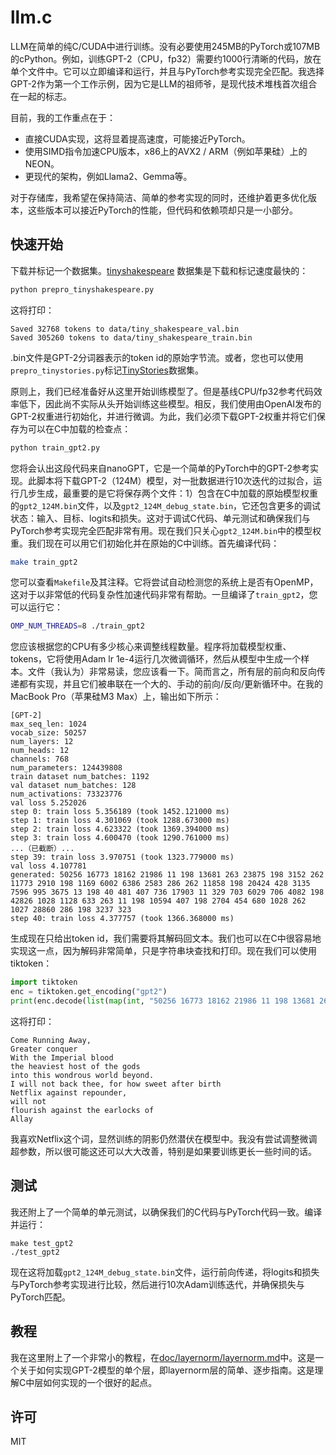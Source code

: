 # llm.c

LLM在简单的纯C/CUDA中进行训练。没有必要使用245MB的PyTorch或107MB的cPython。例如，训练GPT-2（CPU，fp32）需要约1000行清晰的代码，放在单个文件中。它可以立即编译和运行，并且与PyTorch参考实现完全匹配。我选择GPT-2作为第一个工作示例，因为它是LLM的祖师爷，是现代技术堆栈首次组合在一起的标志。

目前，我的工作重点在于：

- 直接CUDA实现，这将显着提高速度，可能接近PyTorch。
- 使用SIMD指令加速CPU版本，x86上的AVX2 / ARM（例如苹果硅）上的NEON。
- 更现代的架构，例如Llama2、Gemma等。

对于存储库，我希望在保持简洁、简单的参考实现的同时，还维护着更多优化版本，这些版本可以接近PyTorch的性能，但代码和依赖项却只是一小部分。

## 快速开始

下载并标记一个数据集。[tinyshakespeare](https://raw.githubusercontent.com/karpathy/char-rnn/master/data/tinyshakespeare/input.txt) 数据集是下载和标记速度最快的：

```bash
python prepro_tinyshakespeare.py
```

这将打印：

```
Saved 32768 tokens to data/tiny_shakespeare_val.bin
Saved 305260 tokens to data/tiny_shakespeare_train.bin
```

.bin文件是GPT-2分词器表示的token id的原始字节流。或者，您也可以使用`prepro_tinystories.py`标记[TinyStories](https://huggingface.co/datasets/roneneldan/TinyStories)数据集。

原则上，我们已经准备好从这里开始训练模型了。但是基线CPU/fp32参考代码效率低下，因此尚不实际从头开始训练这些模型。相反，我们使用由OpenAI发布的GPT-2权重进行初始化，并进行微调。为此，我们必须下载GPT-2权重并将它们保存为可以在C中加载的检查点：

```bash
python train_gpt2.py
```

您将会认出这段代码来自nanoGPT，它是一个简单的PyTorch中的GPT-2参考实现。此脚本将下载GPT-2（124M）模型，对一批数据进行10次迭代的过拟合，运行几步生成，最重要的是它将保存两个文件：1）包含在C中加载的原始模型权重的`gpt2_124M.bin`文件，以及`gpt2_124M_debug_state.bin`，它还包含更多的调试状态：输入、目标、logits和损失。这对于调试C代码、单元测试和确保我们与PyTorch参考实现完全匹配非常有用。现在我们只关心`gpt2_124M.bin`中的模型权重。我们现在可以用它们初始化并在原始的C中训练。首先编译代码：

```bash
make train_gpt2
```

您可以查看`Makefile`及其注释。它将尝试自动检测您的系统上是否有OpenMP，这对于以非常低的代码复杂性加速代码非常有帮助。一旦编译了`train_gpt2`，您可以运行它：

```bash
OMP_NUM_THREADS=8 ./train_gpt2
```

您应该根据您的CPU有多少核心来调整线程数量。程序将加载模型权重、tokens，它将使用Adam lr 1e-4运行几次微调循环，然后从模型中生成一个样本。文件（我认为）非常易读，您应该看一下。简而言之，所有层的前向和反向传递都有实现，并且它们被串联在一个大的、手动的前向/反向/更新循环中。在我的MacBook Pro（苹果硅M3 Max）上，输出如下所示：

```
[GPT-2]
max_seq_len: 1024
vocab_size: 50257
num_layers: 12
num_heads: 12
channels: 768
num_parameters: 124439808
train dataset num_batches: 1192
val dataset num_batches: 128
num_activations: 73323776
val loss 5.252026
step 0: train loss 5.356189 (took 1452.121000 ms)
step 1: train loss 4.301069 (took 1288.673000 ms)
step 2: train loss 4.623322 (took 1369.394000 ms)
step 3: train loss 4.600470 (took 1290.761000 ms)
...（已截断）...
step 39: train loss 3.970751 (took 1323.779000 ms)
val loss 4.107781
generated: 50256 16773 18162 21986 11 198 13681 263 23875 198 3152 262 11773 2910 198 1169 6002 6386 2583 286 262 11858 198 20424 428 3135 7596 995 3675 13 198 40 481 407 736 17903 11 329 703 6029 706 4082 198 42826 1028 1128 633 263 11 198 10594 407 198 2704 454 680 1028 262 1027 28860 286 198 3237 323
step 40: train loss 4.377757 (took 1366.368000 ms)
```

生成现在只给出token id，我们需要将其解码回文本。我们也可以在C中很容易地实现这一点，因为解码非常简单，只是字符串块查找和打印。现在我们可以使用tiktoken：

```python
import tiktoken
enc = tiktoken.get_encoding("gpt2")
print(enc.decode(list(map(int, "50256 16773 18162 21986 11 198 13681 263 23875 198 3152 262 11773 2910 198 1169 6002 6386 2583 286 262 11858 198 20424 428 3135 7596 995 3675 13 198 40 481 407 736 17903 11 329 703 6029 706 4082 198 42826 1028 1128 633 263 11 198 10594 407 198 2704 454 680 1028 262 1027 28860 286 198 3237 323".split()))))
```

这将打印：

```
Come Running Away,
Greater conquer
With the Imperial blood
the heaviest host of the gods
into this wondrous world beyond.
I will not back thee, for how sweet after birth
Netflix against repounder,
will not
flourish against the earlocks of
Allay
```

我喜欢Netflix这个词，显然训练的阴影仍然潜伏在模型中。我没有尝试调整微调超参数，所以很可能这还可以大大改善，特别是如果要训练更长一些时间的话。

## 测试

我还附上了一个简单的单元测试，以确保我们的C代码与PyTorch代码一致。编译并运行：

```
make test_gpt2
./test_gpt2
```

现在这将加载`gpt2_124M_debug_state.bin`文件，运行前向传递，将logits和损失与PyTorch参考实现进行比较，然后进行10次Adam训练迭代，并确保损失与PyTorch匹配。

## 教程

我在这里附上了一个非常小的教程，在[doc/layernorm/layernorm.md](doc/layernorm/layernorm-zh.md)中。这是一个关于如何实现GPT-2模型的单个层，即layernorm层的简单、逐步指南。这是理解C中层如何实现的一个很好的起点。

## 许可

MIT